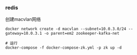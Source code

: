 ### redis

创建macvlan网络

```shell
docker network create -d macvlan --subnet=10.0.3.0/24 --gateway=10.0.3.1 -o parent=em2 zookeeper-kafka-net
```


```shell
# 运行
docker-compose -f docker-compose-zk.yml -p zk up -d

```